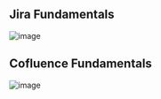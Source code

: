 ## Jira Fundamentals
![image](https://user-images.githubusercontent.com/43930106/142250362-1791b403-aade-4ace-81b7-7d7e7a535281.png)

## Cofluence Fundamentals
![image](https://user-images.githubusercontent.com/43930106/142250156-272f5df4-cdf7-4bd0-99b7-184759bd2556.png)

